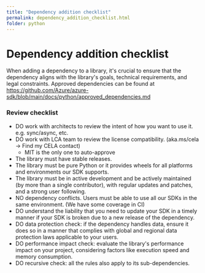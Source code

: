```yaml
---
title: "Dependency addition checklist"
permalink: dependency_addition_checklist.html
folder: python
---
```


# Dependency addition checklist

When adding a dependency to a library, it's crucial to ensure that the dependency aligns with the library's goals, technical requirements, and legal constraints.
Approved dependencies can be found at https://github.com/Azure/azure-sdk/blob/main/docs/python/approved_dependencies.md

### Review checklist

- DO work with architects to review the intent of how you want to use it. e.g. sync/async, etc.
- DO work with LCA team to review the license compatibility. (aka.ms/cela -> Find my CELA contact)
  - MIT is the only one to auto-approve
- The library must have stable releases.
- The library must be pure Python or it provides wheels for all platforms and environments our SDK supports.
- The library must be in active development and be actively maintained (by more than a single contributor), with regular updates and patches, and a strong user following.
- NO dependency conflicts. Users must be able to use all our SDKs in the same environment. (We have some coverage in CI)
- DO understand the liability that you need to update your SDK in a timely manner if your SDK is broken due to a new release of the dependency.
- DO data protection check: if the dependency handles data, ensure it does so in a manner that complies with global and regional data protection laws applicable to your users.
- DO performance impact check: evaluate the library's performance impact on your project, considering factors like execution speed and memory consumption.
- DO recursive check: all the rules also apply to its sub-dependencies.
